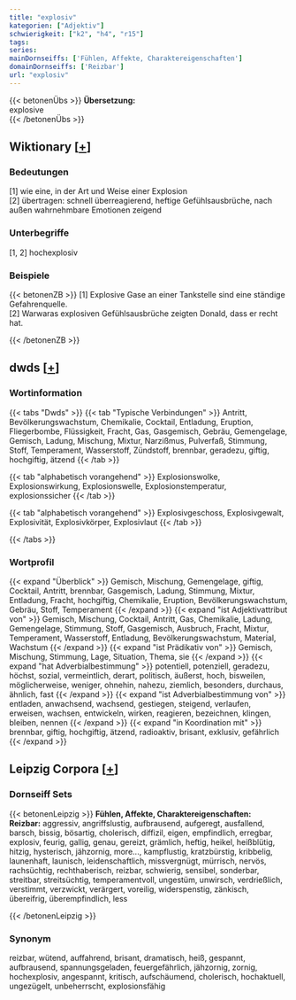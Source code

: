 ```yaml
---
title: "explosiv"
kategorien: ["Adjektiv"]
schwierigkeit: ["k2", "h4", "r15"]
tags:
series:
mainDornseiffs: ['Fühlen, Affekte, Charaktereigenschaften']
domainDornseiffs: ['Reizbar']
url: "explosiv"
---
```


{{< betonenÜbs >}}
**Übersetzung:**  
explosive  
{{< /betonenÜbs >}}

## Wiktionary [[+](https://de.wiktionary.org/wiki/explosiv)]

### Bedeutungen
[1] wie eine, in der Art und Weise einer Explosion  
[2] übertragen: schnell überreagierend, heftige Gefühlsausbrüche, nach außen wahrnehmbare Emotionen zeigend  

### Unterbegriffe
[1, 2] hochexplosiv  

### Beispiele
{{< betonenZB >}}
[1] Explosive Gase an einer Tankstelle sind eine ständige Gefahrenquelle.  
[2] Warwaras explosiven Gefühlsausbrüche zeigten Donald, dass er recht hat.  

{{< /betonenZB >}}


## dwds [[+](https://www.dwds.de/wb/explosiv)]

### Wortinformation
{{< tabs "Dwds" >}}
{{< tab "Typische Verbindungen" >}}
Antritt, Bevölkerungswachstum, Chemikalie, Cocktail, Entladung, Eruption, Fliegerbombe, Flüssigkeit, Fracht, Gas, Gasgemisch, Gebräu, Gemengelage, Gemisch, Ladung, Mischung, Mixtur, Narzißmus, Pulverfaß, Stimmung, Stoff, Temperament, Wasserstoff, Zündstoff, brennbar, geradezu, giftig, hochgiftig, ätzend
{{< /tab >}}

{{< tab "alphabetisch vorangehend" >}}
Explosionswolke, Explosionswirkung, Explosionswelle, Explosionstemperatur, explosionssicher
{{< /tab >}}

{{< tab "alphabetisch vorangehend" >}}
Explosivgeschoss, Explosivgewalt, Explosivität, Explosivkörper, Explosivlaut
{{< /tab >}}

{{< /tabs >}}

### Wortprofil
{{< expand "Überblick" >}} Gemisch, Mischung, Gemengelage, giftig, Cocktail, Antritt, brennbar, Gasgemisch, Ladung, Stimmung, Mixtur, Entladung, Fracht, hochgiftig, Chemikalie, Eruption, Bevölkerungswachstum, Gebräu, Stoff, Temperament {{< /expand >}}
{{< expand "ist Adjektivattribut von" >}} Gemisch, Mischung, Cocktail, Antritt, Gas, Chemikalie, Ladung, Gemengelage, Stimmung, Stoff, Gasgemisch, Ausbruch, Fracht, Mixtur, Temperament, Wasserstoff, Entladung, Bevölkerungswachstum, Material, Wachstum {{< /expand >}}
{{< expand "ist Prädikativ von" >}} Gemisch, Mischung, Stimmung, Lage, Situation, Thema, sie {{< /expand >}}
{{< expand "hat Adverbialbestimmung" >}} potentiell, potenziell, geradezu, höchst, sozial, vermeintlich, derart, politisch, äußerst, hoch, bisweilen, möglicherweise, weniger, ohnehin, nahezu, ziemlich, besonders, durchaus, ähnlich, fast {{< /expand >}}
{{< expand "ist Adverbialbestimmung von" >}} entladen, anwachsend, wachsend, gestiegen, steigend, verlaufen, erweisen, wachsen, entwickeln, wirken, reagieren, bezeichnen, klingen, bleiben, nennen {{< /expand >}}
{{< expand "in Koordination mit" >}} brennbar, giftig, hochgiftig, ätzend, radioaktiv, brisant, exklusiv, gefährlich {{< /expand >}}

## Leipzig Corpora [[+](https://corpora.uni-leipzig.de/en/res?word=explosiv&corpusId=deu_newscrawl-public_2018)]

### Dornseiff Sets
{{< betonenLeipzig >}}
**Fühlen, Affekte, Charaktereigenschaften:**  
**Reizbar:** aggressiv, angriffslustig, aufbrausend, aufgeregt, ausfallend, barsch, bissig, bösartig, cholerisch, diffizil, eigen, empfindlich, erregbar, explosiv, feurig, gallig, genau, gereizt, grämlich, heftig, heikel, heißblütig, hitzig, hysterisch, jähzornig, more..., kampflustig, kratzbürstig, kribbelig, launenhaft, launisch, leidenschaftlich, missvergnügt, mürrisch, nervös, rachsüchtig, rechthaberisch, reizbar, schwierig, sensibel, sonderbar, streitbar, streitsüchtig, temperamentvoll, ungestüm, unwirsch, verdrießlich, verstimmt, verzwickt, verärgert, voreilig, widerspenstig, zänkisch, übereifrig, überempfindlich, less  

{{< /betonenLeipzig >}}

### Synonym
reizbar, wütend, auffahrend, brisant, dramatisch, heiß, gespannt, aufbrausend, spannungsgeladen, feuergefährlich, jähzornig, zornig, hochexplosiv, angespannt, kritisch, aufschäumend, cholerisch, hochaktuell, ungezügelt, unbeherrscht, explosionsfähig

